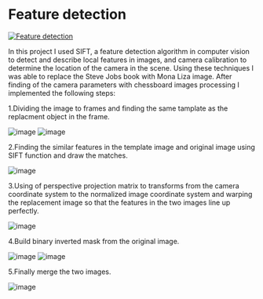 # Feature detection

[![Feature detection](https://user-images.githubusercontent.com/50642442/134975500-c4aec6d5-d16c-4467-ab0c-e877c0f25f1d.png)](https://www.youtube.com/watch?v=2Z2LyaOJzBc "Feature detection")

In this project I used SIFT, a feature detection algorithm in computer vision to detect and describe local features in images, and camera calibration to determine the location of the camera in the scene.
Using these techniques I was able to replace the Steve Jobs book with Mona Liza image.
After finding of the camera parameters with chessboard images processing I implemented the following steps:

1.Dividing the image to frames and finding the same tamplate as the replacment object in the frame.

![image](https://user-images.githubusercontent.com/50642442/126384387-80805c42-43e2-4541-a94e-88cb38f8ee8e.png)   ![image](https://user-images.githubusercontent.com/50642442/126384719-74526a52-7671-4196-9a02-1ad0abb820e9.png)

2.Finding the similar features in the template image and original image using SIFT function and draw the matches.

![image](https://user-images.githubusercontent.com/50642442/126383165-42f9b902-721b-4001-a4fc-b53c2edb264f.png)

3.Using of perspective projection matrix to transforms from the camera coordinate
system to the normalized image coordinate system and warping the replacement image so that the features in the two images line up perfectly.

![image](https://user-images.githubusercontent.com/50642442/126386437-24a09900-414b-44d1-a8f0-75f5d3f13ffa.png)

4.Build binary inverted mask from the original image.

![image](https://user-images.githubusercontent.com/50642442/126389210-06237775-e813-4c60-901b-afac3c0da2c4.png) ![image](https://user-images.githubusercontent.com/50642442/126389244-ca7880a0-9fbf-4c8e-925d-64d3b076835c.png)

5.Finally merge the two images.

![image](https://user-images.githubusercontent.com/50642442/126389379-9f107c49-802f-4611-acfb-122304528bbb.png)






